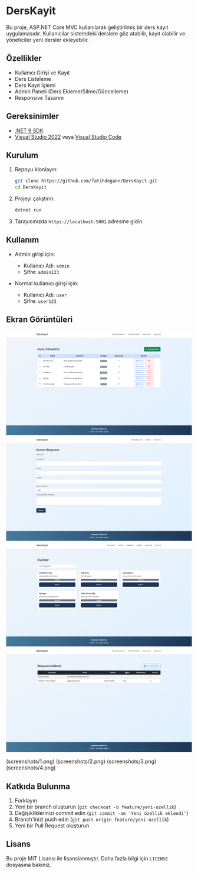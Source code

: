 # DersKayit

Bu proje, ASP.NET Core MVC kullanılarak geliştirilmiş bir ders kayıt uygulamasıdır. Kullanıcılar sistemdeki derslere göz atabilir, kayıt olabilir ve yöneticiler yeni dersler ekleyebilir.

## Özellikler

- Kullanıcı Girişi ve Kayıt
- Ders Listeleme
- Ders Kayıt İşlemi
- Admin Paneli (Ders Ekleme/Silme/Güncelleme)
- Responsive Tasarım

## Gereksinimler

- [.NET 9 SDK](https://dotnet.microsoft.com/download/dotnet/9.0)
- [Visual Studio 2022](https://visualstudio.microsoft.com/vs/) veya [Visual Studio Code](https://code.visualstudio.com/)

## Kurulum

1. Repoyu klonlayın:
   ```bash
   git clone https://github.com/fatihdogann/DersKayit.git
   cd DersKayit
   ```

2. Projeyi çalıştırın:
   ```bash
   dotnet run
   ```

3. Tarayıcınızda `https://localhost:5001` adresine gidin.

## Kullanım

- Admin girişi için: 
  - Kullanıcı Adı: `admin`
  - Şifre: `admin123`
  
- Normal kullanıcı girişi için:
  - Kullanıcı Adı: `user`
  - Şifre: `user123`

## Ekran Görüntüleri


![Ekran Resmi 1](screenshots/1.png)
![Ekran Resmi 2](screenshots/2.png)
![Ekran Resmi 3](screenshots/3.png)
![Ekran Resmi 4](screenshots/4.png)

(screenshots/1.png)
(screenshots/2.png)
(screenshots/3.png)
(screenshots/4.png)


## Katkıda Bulunma

1. Forklayın
2. Yeni bir branch oluşturun (`git checkout -b feature/yeni-ozellik`)
3. Değişikliklerinizi commit edin (`git commit -am 'Yeni özellik eklendi'`)
4. Branch'inizi push edin (`git push origin feature/yeni-ozellik`)
5. Yeni bir Pull Request oluşturun

## Lisans

Bu proje MIT Lisansı ile lisanslanmıştır. Daha fazla bilgi için `LICENSE` dosyasına bakınız.

